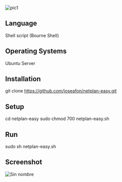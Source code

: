![pic1](https://user-images.githubusercontent.com/57175463/73199350-97d66c80-412c-11ea-8cde-078f2228b4f5.jpg)
## Language
Shell script (Bourne Shell)

## Operating Systems
Ubuntu Server 

## Installation
git clone https://github.com/joseafon/netplan-easy.git 

## Setup
cd netplan-easy
sudo chmod 700 netplan-easy.sh

## Run
sudo sh netplan-easy.sh

## Screenshot
![Sin nombre](https://user-images.githubusercontent.com/57175463/73199613-103d2d80-412d-11ea-9af4-ba70cda5a857.jpg)

